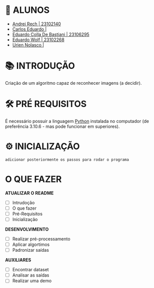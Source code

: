 # 🔖 ALUNOS

- [Andrei Rech | 23102140](https://github.com/AndreiRech) 
- [Carlos Eduardo | ](https://github.com/shimpas-ville)
- [Eduardo Colla De Bastiani | 23106295](https://github.com/eduardo-de-bastiani)
- [Eduardo Wolf | 23102268](https://github.com/dudu-wolf)
- [Urien Nolasco | ](#)

# 📚 INTRODUÇÃO

Criação de um algoritmo capaz de reconhecer imagens (a decidir).

# 🛠 PRÉ REQUISITOS

É necessário possuir a linguagem [Python](https://www.python.org/downloads/) instalada no computador (de preferência 3.10.6 - mas pode funcionar em superiores).

# ⚙ INICIALIZAÇÃO

```
adicionar posteriormente os passos para rodar o programa
```

# O QUE FAZER

**ATUALIZAR O README**

- [ ] Intrudoção
- [ ] O que fazer
- [ ] Pré-Requisitos
- [ ] Inicialização

**DESENVOLVIMENTO**

- [ ] Realizar pré-processamento
- [ ] Aplicar algortimos
- [ ] Padronizar saídas 

**AUXILIARES**

- [ ] Encontrar dataset
- [ ] Analisar as saídas
- [ ] Realizar uma demo